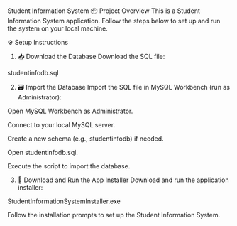 Student Information System
📦 Project Overview
This is a Student Information System application. Follow the steps below to set up and run the system on your local machine.

⚙️ Setup Instructions
1. 📥 Download the Database
Download the SQL file:

studentinfodb.sql

2. 🗃️ Import the Database
Import the SQL file in MySQL Workbench (run as Administrator):

Open MySQL Workbench as Administrator.

Connect to your local MySQL server.

Create a new schema (e.g., studentinfodb) if needed.

Open studentinfodb.sql.

Execute the script to import the database.

3. 💾 Download and Run the App Installer
Download and run the application installer:

StudentInformationSystemInstaller.exe

Follow the installation prompts to set up the Student Information System.
